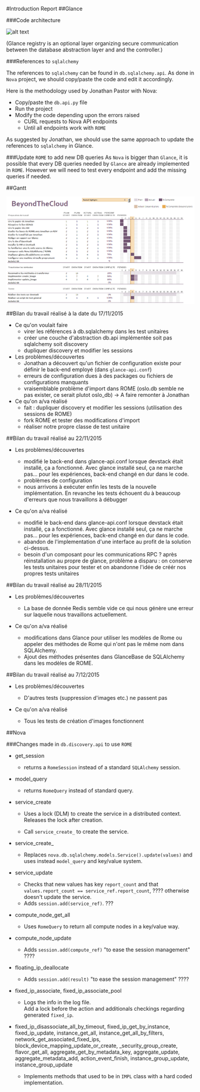 #Introduction Report
##Glance

###Code architecture

![alt text](schema2.jpeg)

(Glance registry is an optional layer organizing secure communication between the database abstraction layer and and the controller.)

###References to `sqlalchemy`

The references to `sqlalchemy` can be found in `db.sqlalchemy.api`. As done in `Nova` project, we should copy/paste the code and edit it accordingly.

Here is the methodology used by Jonathan Pastor with Nova: 

- Copy/paste the `db.api.py` file
- Run the project
- Modify the code depending upon the errors raised
	- CURL requests to Nova API endpoints
	- Until all endpoints work with `ROME`

As suggested by Jonathan, we should use the same approach to update the references to `sqlalchemy` in Glance.

###Update `ROME` to add new DB queries
As `Nova` is bigger than `Glance`, it is possible that every DB queries needed by `Glance` are already implemented in `ROME`. However we will need to test every endpoint and add the missing queries if needed.

##Gantt

![Gantt](Gantt.png)

##Bilan du travail réalisé à la date du 17/11/2015

* Ce qu'on voulait faire
	* virer les références à db.sqlalchemy dans les test unitaires
	* créer une couche d'abstraction db.api implémentée soit pas sqlalchemy soit discovery
	* dupliquer discovery et modifier les sessions
* Les problèmes/découvertes 
	* Jonathan a découvert qu'un fichier de configuration existe pour définir le back-end employé (dans `glance-api.conf`)
	* erreurs de configuration dues à des packages ou fichiers de configurations manquants
	* vraisemblable problème d'import dans ROME (oslo.db semble ne pas exister, ce serait plutot oslo_db) -> A faire remonter à Jonathan
* Ce qu'on a/va réalisé
	* fait : dupliquer discovery et modifier les sessions (utilisation des sessions de ROME)
	* fork ROME et tester des modifications d'import
	* réaliser notre propre classe de test unitaire

##Bilan du travail réalisé au 22/11/2015
* Les problèmes/découvertes   
	* modifié le back-end dans glance-api.conf lorsque devstack était installé, ça a fonctionné. Avec glance installé seul, ça ne marche pas… pour les expériences, back-end changé en dur dans le code.
	* problèmes de configuration
	* nous arrivons à exécuter enfin les tests de la nouvelle implémentation. En revanche les tests échouent du à beaucoup d'erreurs que nous travaillons à débugger

* Ce qu'on a/va réalisé  
	*  modifié le back-end dans glance-api.conf lorsque devstack était installé, ça a fonctionné. Avec glance installé seul, ça ne marche pas… pour les expériences, back-end changé en dur dans le code.
	*  abandon de l'implementation d'une interface au profit de la solution ci-dessus.
	*  besoin d'un composant pour les communications RPC ? après réinstallation au propre de glance, problème a disparu : on conserve les tests unitaires pour tester et on abandonne l'idée de créér nos propres tests unitaires

##Bilan du travail réalisé au 28/11/2015
* Les problèmes/découvertes   
	* La base de donnée Redis semble vide ce qui nous génère une erreur sur laquelle nous travaillons actuellement.


* Ce qu'on a/va réalisé 
	* modifications dans Glance pour utiliser les modèles de Rome ou appeler des méthodes de Rome qui n'ont pas le même nom dans SQLAlchemy.
	* Ajout des méthodes présentes dans GlanceBase de SQLAlchemy dans les modèles de ROME.

##Bilan du travail réalisé au 7/12/2015
* Les problèmes/découvertes   
	* D'autres tests (suppression d'images etc.) ne passent pas


* Ce qu'on a/va réalisé 
	* Tous les tests de création d'images fonctionnent


##Nova

###Changes made in `db.discovery.api` to use `ROME`
- get_session
	- returns a `RomeSession` instead of a standard `SQLAlchemy` session.

- model_query
	- returns `RomeQuery` instead of standard query.

- service_create
	- Uses a lock (DLM) to create the service in a distributed context. Releases the lock after creation.

	- Call `service_create_` to create the service.

- service\_create_
	- Replaces `nova.db.sqlalchemy.models.Service().update(values)` and uses instead `model_query` and key/value system.

- service_update
	- Checks that new values has key `report_count` and that `values.report_count == service_ref.report_count`, ???? otherwise doesn't update the service.
	- Adds `session.add(service_ref)`. ???

- compute\_node\_get_all
	- Uses `RomeQuery` to return all compute nodes in a key/value way.

- compute\_node_update
	- Adds `session.add(compute_ref)` "to ease the session management" ????

- floating\_ip_deallocate
	- Adds `session.add(result)` "to ease the session management" ????

- fixed\_ip\_associate, fixed\_ip\_associate_pool
	- Logs the info in the log file.    
Add a lock before the action and additionals checkings regarding generated `fixed_ip`.

- fixed\_ip\_disassociate\_all\_by\_timeout, fixed\_ip\_get\_by\_instance, fixed\_ip\_update, instance\_get\_all, instance\_get\_all\_by\_filters, network\_get\_associated\_fixed\_ips, block\_device\_mapping\_update\_or\_create, \_security\_group\_create, flavor\_get\_all, aggregate\_get\_by\_metadata\_key, aggregate\_update, aggregate\_metadata\_add, action\_event\_finish, instance\_group\_update, instance\_group\_update
	- Implements methods that used to be in `IMPL` class with a hard coded implementation.
